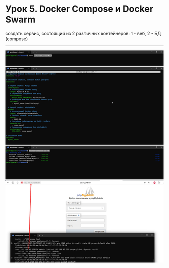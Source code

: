 # Урок 5. Docker Compose и Docker Swarm
создать сервис, состоящий из 2 различных контейнеров: 1 - веб, 2 - БД (compose)

----------------------
![command for linux containerization](https://github.com/00wz/Compose/blob/main/Скриншот%2013-10-2023%20103051.jpg)
![command for linux containerization](https://github.com/00wz/Compose/blob/main/Скриншот%2013-10-2023%20105933.jpg)
![command for linux containerization](https://github.com/00wz/Compose/blob/main/Скриншот%2013-10-2023%20111253.jpg)
![command for linux containerization](https://github.com/00wz/Compose/blob/main/Скриншот%2013-10-2023%20112055.jpg)

